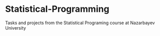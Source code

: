 # Statistical-Programming
Tasks and projects from the Statistical Programing course at Nazarbayev University
